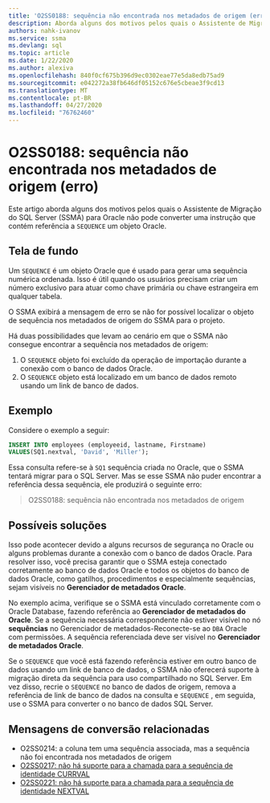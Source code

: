 ```yaml
---
title: 'O2SS0188: sequência não encontrada nos metadados de origem (erro)'
description: Aborda alguns dos motivos pelos quais o Assistente de Migração do SQL Server (SSMA) para Oracle não pode converter uma instrução que contém referência a um objeto de sequência do Oracle.
authors: nahk-ivanov
ms.service: ssma
ms.devlang: sql
ms.topic: article
ms.date: 1/22/2020
ms.author: alexiva
ms.openlocfilehash: 840f0cf675b396d9ec0302eae77e5da8edb75ad9
ms.sourcegitcommit: e042272a38fb646df05152c676e5cbeae3f9cd13
ms.translationtype: MT
ms.contentlocale: pt-BR
ms.lasthandoff: 04/27/2020
ms.locfileid: "76762460"
---
```

# <a name="o2ss0188-sequence-not-found-in-source-metadata-error"></a>O2SS0188: sequência não encontrada nos metadados de origem (erro)

Este artigo aborda alguns dos motivos pelos quais o Assistente de Migração do SQL Server (SSMA) para Oracle não pode converter uma instrução que contém referência a `SEQUENCE` um objeto Oracle.

## <a name="background"></a>Tela de fundo

Um `SEQUENCE` é um objeto Oracle que é usado para gerar uma sequência numérica ordenada. Isso é útil quando os usuários precisam criar um número exclusivo para atuar como chave primária ou chave estrangeira em qualquer tabela.

O SSMA exibirá a mensagem de erro se não for possível localizar o objeto de sequência nos metadados de origem do SSMA para o projeto.

Há duas possibilidades que levam ao cenário em que o SSMA não consegue encontrar a sequência nos metadados de origem:

1. O `SEQUENCE` objeto foi excluído da operação de importação durante a conexão com o banco de dados Oracle.
2. O `SEQUENCE` objeto está localizado em um banco de dados remoto usando um link de banco de dados.

## <a name="example"></a>Exemplo

Considere o exemplo a seguir:

```sql
INSERT INTO employees (employeeid, lastname, Firstname)
VALUES(SQ1.nextval, 'David', 'Miller');
```

Essa consulta refere-se à `SQ1` sequência criada no Oracle, que o SSMA tentará migrar para o SQL Server. Mas se esse SSMA não puder encontrar a referência dessa sequência, ele produzirá o seguinte erro:

> O2SS0188: sequência não encontrada nos metadados de origem

## <a name="possible-remedies"></a>Possíveis soluções

Isso pode acontecer devido a alguns recursos de segurança no Oracle ou alguns problemas durante a conexão com o banco de dados Oracle. Para resolver isso, você precisa garantir que o SSMA esteja conectado corretamente ao banco de dados Oracle e todos os objetos do banco de dados Oracle, como gatilhos, procedimentos e especialmente sequências, sejam visíveis no **Gerenciador de metadados Oracle**.

No exemplo acima, verifique se o SSMA está vinculado corretamente com o Oracle Database, fazendo referência ao **Gerenciador de metadados do Oracle**. Se a sequência necessária correspondente não estiver visível no nó **sequências** no Gerenciador de metadados-Reconecte-se ao `DBA` Oracle com permissões. A sequência referenciada deve ser visível no **Gerenciador de metadados Oracle**.

Se o `SEQUENCE` que você está fazendo referência estiver em outro banco de dados usando um link de banco de dados, o SSMA não oferecerá suporte à migração direta da sequência para uso compartilhado no SQL Server. Em vez disso, recrie o `SEQUENCE` no banco de dados de origem, remova a referência de link de banco de dados na consulta e `SEQUENCE` , em seguida, use o SSMA para converter o no banco de dados SQL Server.

## <a name="related-conversion-messages"></a>Mensagens de conversão relacionadas

* O2SS0214: a coluna tem uma sequência associada, mas a sequência não foi encontrada nos metadados de origem
* [O2SS0217: não há suporte para a chamada para a sequência de identidade CURRVAL](o2ss0217.md)
* [O2SS0221: não há suporte para a chamada para a sequência de identidade NEXTVAL](o2ss0221.md)
